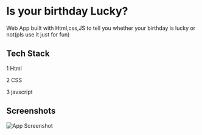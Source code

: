 
# Is your birthday Lucky?
Web App built with Html,css,JS to tell you whether your birthday is lucky or not(pls use it just for fun)


## Tech Stack

1 Html

2 CSS

3 javscript


## Screenshots

![App Screenshot](https://res.cloudinary.com/dbf4u7qfy/image/upload/v1666017534/Screenshot_2022-10-17_at_20-05-23_Is_Your_Birthday_Lucky_vmwirh.png)


